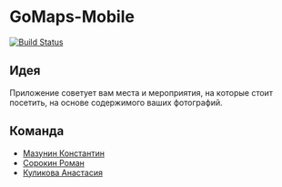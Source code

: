 # GoMaps-Mobile
[![Build Status](https://www.bitrise.io/app/a92d0984d6b77c0e.svg?token=8NNF94E49yEoiPF0DZy6Ew&branch=master)](https://www.bitrise.io/app/a92d0984d6b77c0e)
## Идея

Приложение советует вам места и мероприятия, на которые стоит посетить, на основе содержимого ваших фотографий.

## Команда 

* [Мазунин Константин](https://vk.com/time_estimation)
* [Сорокин Роман](https://vk.com/id278439739)
* [Куликова Анастасия](https://vk.com/freedom_and_wings)
